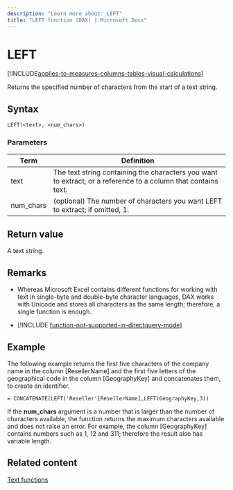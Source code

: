 ```yaml
---
description: "Learn more about: LEFT"
title: "LEFT function (DAX) | Microsoft Docs"
---
```

# LEFT

[!INCLUDE[applies-to-measures-columns-tables-visual-calculations](includes/applies-to-measures-columns-tables-visual-calculations.md)]

Returns the specified number of characters from the start of a text string.  
  
## Syntax  
  
```dax
LEFT(<text>, <num_chars>)  
```
  
### Parameters  
  
|Term|Definition|  
|--------|--------------|  
|text|The text string containing the characters you want to extract, or a reference to a column that contains text.|  
|num_chars|(optional) The number of characters you want LEFT to extract; if omitted, 1.|  
  
## Return value

A text string.  
  
## Remarks

- Whereas Microsoft Excel contains different functions for working with text in single-byte and double-byte character languages, DAX works with Unicode and stores all characters as the same length; therefore, a single function is enough.  
  
- [!INCLUDE [function-not-supported-in-directquery-mode](includes/function-not-supported-in-directquery-mode.md)]
  
## Example

The following example returns the first five characters of the company name in the column [ResellerName] and the first five letters of the geographical code in the column [GeographyKey] and concatenates them, to create an identifier.  
  
```dax
= CONCATENATE(LEFT('Reseller'[ResellerName],LEFT(GeographyKey,3))  
```

If the **num_chars** argument is a number that is larger than the number of characters available, the function returns the maximum characters available and does not raise an error. For example, the column [GeographyKey] contains numbers such as 1, 12 and 311; therefore the result also has variable length.  
  
## Related content

[Text functions](text-functions-dax.md)
